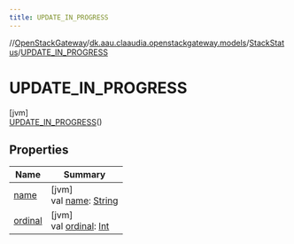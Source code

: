 ```yaml
---
title: UPDATE_IN_PROGRESS
---
```

//[OpenStackGateway](../../../../index.html)/[dk.aau.claaudia.openstackgateway.models](../../index.html)/[StackStatus](../index.html)/[UPDATE_IN_PROGRESS](index.html)



# UPDATE_IN_PROGRESS



[jvm]\
[UPDATE_IN_PROGRESS](index.html)()



## Properties


| Name | Summary |
|---|---|
| [name](../-c-r-e-a-t-e_-c-o-m-p-l-e-t-e/index.html#-372974862%2FProperties%2F863300109) | [jvm]<br>val [name](../-c-r-e-a-t-e_-c-o-m-p-l-e-t-e/index.html#-372974862%2FProperties%2F863300109): [String](https://kotlinlang.org/api/latest/jvm/stdlib/kotlin/-string/index.html) |
| [ordinal](../-c-r-e-a-t-e_-c-o-m-p-l-e-t-e/index.html#-739389684%2FProperties%2F863300109) | [jvm]<br>val [ordinal](../-c-r-e-a-t-e_-c-o-m-p-l-e-t-e/index.html#-739389684%2FProperties%2F863300109): [Int](https://kotlinlang.org/api/latest/jvm/stdlib/kotlin/-int/index.html) |

